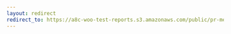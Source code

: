 ```yaml
---
layout: redirect
redirect_to: https://a8c-woo-test-reports.s3.amazonaws.com/public/pr-merge/40851/e2e/index.html
---
```

